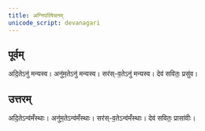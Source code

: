 ```yaml
---
title: अग्निपरिषेचनम्
unicode_script: devanagari
---
```


## पूर्वम्
अदि॒तेऽनु॑ मन्यस्व। अनु॑म॒तेऽनु॑ मन्यस्व। सर॑स्-व॒तेऽनु॑ मन्यस्व। देव॑ सवितः॒ प्रसु॑व। 

## उत्तरम्
अदि॒तेऽन्व॑मँस्थाः। अनु॑म॒तेऽन्व॑मँस्थाः। सर॑स्-व॒तेऽन्व॑मँस्थाः। देव॑ सवितः॒ प्रासा॑वीः। 
